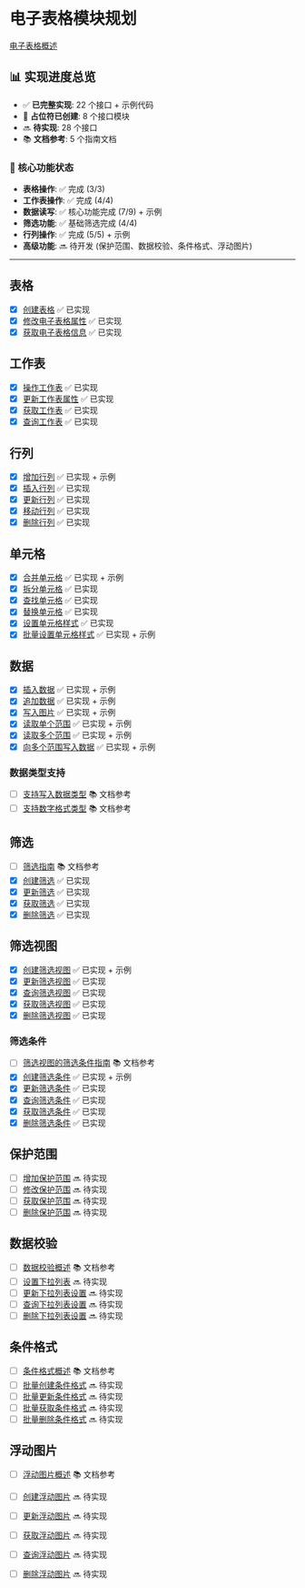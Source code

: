 # 电子表格模块规划

[电子表格概述](https://open.feishu.cn/document/server-docs/docs/sheets-v3/overview)

## 📊 实现进度总览

- ✅ **已完整实现**: 22 个接口 + 示例代码
- 🚧 **占位符已创建**: 8 个接口模块
- 🔜 **待实现**: 28 个接口
- 📚 **文档参考**: 5 个指南文档

### 🎯 核心功能状态
- **表格操作**: ✅ 完成 (3/3)
- **工作表操作**: ✅ 完成 (4/4)  
- **数据读写**: ✅ 核心功能完成 (7/9) + 示例
- **筛选功能**: ✅ 基础筛选完成 (4/4)
- **行列操作**: ✅ 完成 (5/5) + 示例
- **高级功能**: 🔜 待开发 (保护范围、数据校验、条件格式、浮动图片)

---

## 表格

- [x] [创建表格](https://open.feishu.cn/document/ukTMukTMukTM/uUDN04SN0QjL1QDN/sheets-v3/spreadsheet/create) ✅ 已实现
- [x] [修改电子表格属性](https://open.feishu.cn/document/ukTMukTMukTM/uUDN04SN0QjL1QDN/sheets-v3/spreadsheet/patch) ✅ 已实现
- [x] [获取电子表格信息](https://open.feishu.cn/document/ukTMukTMukTM/uUDN04SN0QjL1QDN/sheets-v3/spreadsheet/get) ✅ 已实现

## 工作表

- [x] [操作工作表](https://open.feishu.cn/document/ukTMukTMukTM/uYTMzUjL2EzM14iNxMTN) ✅ 已实现
- [x] [更新工作表属性](https://open.feishu.cn/document/ukTMukTMukTM/ugjMzUjL4IzM14COyMTN) ✅ 已实现
- [x] [获取工作表](https://open.feishu.cn/document/server-docs/docs/sheets-v3/spreadsheet-sheet/query) ✅ 已实现
- [x] [查询工作表](https://open.feishu.cn/document/server-docs/docs/sheets-v3/spreadsheet-sheet/get) ✅ 已实现

## 行列

- [x] [增加行列](https://open.feishu.cn/document/server-docs/docs/sheets-v3/sheet-rowcol/add-rows-or-columns) ✅ 已实现 + 示例
- [x] [插入行列](https://open.feishu.cn/document/server-docs/docs/sheets-v3/sheet-rowcol/insert-rows-or-columns) ✅ 已实现
- [x] [更新行列](https://open.feishu.cn/document/server-docs/docs/sheets-v3/sheet-rowcol/update-rows-or-columns) ✅ 已实现
- [x] [移动行列](https://open.feishu.cn/document/server-docs/docs/sheets-v3/sheet-rowcol/move_dimension) ✅ 已实现
- [x] [删除行列](https://open.feishu.cn/document/server-docs/docs/sheets-v3/sheet-rowcol/-delete-rows-or-columns) ✅ 已实现

## 单元格

- [x] [合并单元格](https://open.feishu.cn/document/server-docs/docs/sheets-v3/data-operation/merge-cells) ✅ 已实现 + 示例
- [x] [拆分单元格](https://open.feishu.cn/document/server-docs/docs/sheets-v3/data-operation/split-cells) ✅ 已实现
- [x] [查找单元格](https://open.feishu.cn/document/server-docs/docs/sheets-v3/data-operation/find) ✅ 已实现
- [x] [替换单元格](https://open.feishu.cn/document/server-docs/docs/sheets-v3/data-operation/replace) ✅ 已实现
- [x] [设置单元格样式](https://open.feishu.cn/document/server-docs/docs/sheets-v3/data-operation/set-cell-style) ✅ 已实现
- [x] [批量设置单元格样式](https://open.feishu.cn/document/server-docs/docs/sheets-v3/data-operation/batch-set-cell-style) ✅ 已实现 + 示例

## 数据

- [x] [插入数据](https://open.feishu.cn/document/server-docs/docs/sheets-v3/data-operation/prepend-data) ✅ 已实现 + 示例
- [x] [追加数据](https://open.feishu.cn/document/server-docs/docs/sheets-v3/data-operation/append-data) ✅ 已实现 + 示例
- [x] [写入图片](https://open.feishu.cn/document/server-docs/docs/sheets-v3/data-operation/write-images) ✅ 已实现 + 示例
- [x] [读取单个范围](https://open.feishu.cn/document/server-docs/docs/sheets-v3/data-operation/reading-a-single-range) ✅ 已实现 + 示例
- [x] [读取多个范围](https://open.feishu.cn/document/server-docs/docs/sheets-v3/data-operation/reading-multiple-ranges) ✅ 已实现 + 示例
- [x] [向多个范围写入数据](https://open.feishu.cn/document/server-docs/docs/sheets-v3/data-operation/write-data-to-multiple-ranges) ✅ 已实现 + 示例

### 数据类型支持
- [ ] [支持写入数据类型](https://open.feishu.cn/document/server-docs/docs/sheets-v3/data-types-supported-by-sheets) 📚 文档参考
- [ ] [支持数字格式类型](https://open.feishu.cn/document/server-docs/docs/sheets-v3/data-formats-supported-by-sheets) 📚 文档参考

## 筛选

- [ ] [筛选指南](https://open.feishu.cn/document/server-docs/docs/sheets-v3/spreadsheet-sheet-filter/filter-user-guide) 📚 文档参考
- [x] [创建筛选](https://open.feishu.cn/document/server-docs/docs/sheets-v3/spreadsheet-sheet-filter/create) ✅ 已实现
- [x] [更新筛选](https://open.feishu.cn/document/server-docs/docs/sheets-v3/spreadsheet-sheet-filter/update) ✅ 已实现
- [x] [获取筛选](https://open.feishu.cn/document/server-docs/docs/sheets-v3/spreadsheet-sheet-filter/get) ✅ 已实现
- [x] [删除筛选](https://open.feishu.cn/document/server-docs/docs/sheets-v3/spreadsheet-sheet-filter/delete) ✅ 已实现

## 筛选视图

- [x] [创建筛选视图](https://open.feishu.cn/document/server-docs/docs/sheets-v3/spreadsheet-sheet-filter_view/create) ✅ 已实现 + 示例
- [x] [更新筛选视图](https://open.feishu.cn/document/server-docs/docs/sheets-v3/spreadsheet-sheet-filter_view/patch) ✅ 已实现
- [x] [查询筛选视图](https://open.feishu.cn/document/server-docs/docs/sheets-v3/spreadsheet-sheet-filter_view/query) ✅ 已实现
- [x] [获取筛选视图](https://open.feishu.cn/document/server-docs/docs/sheets-v3/spreadsheet-sheet-filter_view/get) ✅ 已实现
- [x] [删除筛选视图](https://open.feishu.cn/document/server-docs/docs/sheets-v3/spreadsheet-sheet-filter_view/delete) ✅ 已实现

### 筛选条件

- [ ] [筛选视图的筛选条件指南](https://open.feishu.cn/document/server-docs/docs/sheets-v3/spreadsheet-sheet-filter_view/spreadsheet-sheet-filter_view-condition/filter-view-condition-user-guide) 📚 文档参考
- [x] [创建筛选条件](https://open.feishu.cn/document/server-docs/docs/sheets-v3/spreadsheet-sheet-filter_view/spreadsheet-sheet-filter_view-condition/create) ✅ 已实现 + 示例
- [x] [更新筛选条件](https://open.feishu.cn/document/server-docs/docs/sheets-v3/spreadsheet-sheet-filter_view/spreadsheet-sheet-filter_view-condition/update) ✅ 已实现
- [x] [查询筛选条件](https://open.feishu.cn/document/server-docs/docs/sheets-v3/spreadsheet-sheet-filter_view/spreadsheet-sheet-filter_view-condition/query) ✅ 已实现
- [x] [获取筛选条件](https://open.feishu.cn/document/server-docs/docs/sheets-v3/spreadsheet-sheet-filter_view/spreadsheet-sheet-filter_view-condition/get) ✅ 已实现
- [x] [删除筛选条件](https://open.feishu.cn/document/server-docs/docs/sheets-v3/spreadsheet-sheet-filter_view/spreadsheet-sheet-filter_view-condition/delete) ✅ 已实现

## 保护范围

- [ ] [增加保护范围](https://open.feishu.cn/document/server-docs/docs/sheets-v3/protect-range/add-locked-cells) 🔜 待实现
- [ ] [修改保护范围](https://open.feishu.cn/document/server-docs/docs/sheets-v3/protect-range/modify-protection-scopes) 🔜 待实现
- [ ] [获取保护范围](https://open.feishu.cn/document/server-docs/docs/sheets-v3/protect-range/retrieve-protection-scopes) 🔜 待实现
- [ ] [删除保护范围](https://open.feishu.cn/document/server-docs/docs/sheets-v3/protect-range/delete-protection-scopes) 🔜 待实现

## 数据校验

- [ ] [数据校验概述](https://open.feishu.cn/document/server-docs/docs/sheets-v3/datavalidation/datavalidation-guide) 📚 文档参考
- [ ] [设置下拉列表](https://open.feishu.cn/document/server-docs/docs/sheets-v3/datavalidation/set-dropdown) 🔜 待实现
- [ ] [更新下拉列表设置](https://open.feishu.cn/document/server-docs/docs/sheets-v3/datavalidation/update-datavalidation) 🔜 待实现
- [ ] [查询下拉列表设置](https://open.feishu.cn/document/server-docs/docs/sheets-v3/datavalidation/query-datavalidation) 🔜 待实现
- [ ] [删除下拉列表设置](https://open.feishu.cn/document/server-docs/docs/sheets-v3/datavalidation/delete-datavalidation) 🔜 待实现

## 条件格式

- [ ] [条件格式概述](https://open.feishu.cn/document/server-docs/docs/sheets-v3/conditionformat/condition-format-guide) 📚 文档参考
- [ ] [批量创建条件格式](https://open.feishu.cn/document/server-docs/docs/sheets-v3/conditionformat/condition-format-set) 🔜 待实现
- [ ] [批量更新条件格式](https://open.feishu.cn/document/server-docs/docs/sheets-v3/conditionformat/condition-format-update) 🔜 待实现
- [ ] [批量获取条件格式](https://open.feishu.cn/document/server-docs/docs/sheets-v3/conditionformat/condition-format-get) 🔜 待实现
- [ ] [批量删除条件格式](https://open.feishu.cn/document/server-docs/docs/sheets-v3/conditionformat/condition-format-delete) 🔜 待实现

## 浮动图片

- [ ] [浮动图片概述](https://open.feishu.cn/document/server-docs/docs/sheets-v3/spreadsheet-sheet-float_image/float-image-user-guide) 📚 文档参考
- [ ] [创建浮动图片](https://open.feishu.cn/document/server-docs/docs/sheets-v3/spreadsheet-sheet-float_image/create) 🔜 待实现
- [ ] [更新浮动图片](https://open.feishu.cn/document/server-docs/docs/sheets-v3/spreadsheet-sheet-float_image/patch) 🔜 待实现
- [ ] [获取浮动图片](https://open.feishu.cn/document/server-docs/docs/sheets-v3/spreadsheet-sheet-float_image/get) 🔜 待实现
- [ ] [查询浮动图片](https://open.feishu.cn/document/server-docs/docs/sheets-v3/spreadsheet-sheet-float_image/query) 🔜 待实现
- [ ] [删除浮动图片](https://open.feishu.cn/document/server-docs/docs/sheets-v3/spreadsheet-sheet-float_image/delete) 🔜 待实现

